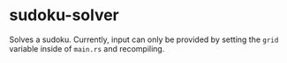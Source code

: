 # sudoku-solver

Solves a sudoku.
Currently, input can only be provided by setting the `grid` variable inside of `main.rs` and recompiling.
